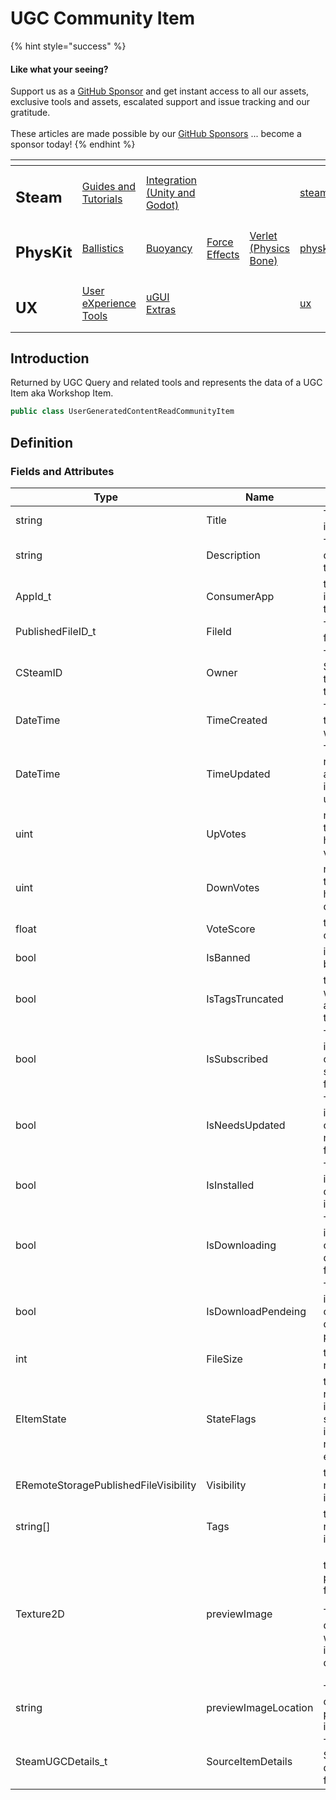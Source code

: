 # UGC Community Item

{% hint style="success" %}
#### Like what your seeing?

Support us as a [GitHub Sponsor](../../../become-a-sponsor/) and get instant access to all our assets, exclusive tools and assets, escalated support and issue tracking and our gratitude.\
\
These articles are made possible by our [GitHub Sponsors](../../../become-a-sponsor/) ... become a sponsor today!
{% endhint %}

<table data-view="cards"><thead><tr><th></th><th></th><th></th><th></th><th></th><th data-hidden data-card-target data-type="content-ref"></th><th data-hidden data-card-cover data-type="files"></th></tr></thead><tbody><tr><td><h2>Steam</h2></td><td><a href="../../../company/steam/">Guides and Tutorials</a></td><td><a href="../">Integration (Unity and Godot)</a></td><td></td><td></td><td><a href="../../../company/steam/">steam</a></td><td><a href="../../../.gitbook/assets/Steamworks Card.png">Steamworks Card.png</a></td></tr><tr><td><h2>PhysKit</h2></td><td><a href="../../physkit/learning/sample-scenes/fantasy-style-ballistic-simulation.md">Ballistics</a></td><td><a href="../../physkit/learning/sample-scenes/1-buoyancy-example.md">Buoyancy</a></td><td><a href="../../physkit/learning/sample-scenes/1-force-effect-fields.md">Force Effects</a></td><td><a href="../../physkit/learning/sample-scenes/2-verlet-spring-skinned-mesh.md">Verlet (Physics Bone)</a></td><td><a href="../../physkit/">physkit</a></td><td><a href="../../../.gitbook/assets/PhysKit Card.png">PhysKit Card.png</a></td></tr><tr><td><h2>UX</h2></td><td><a href="../../ux/learning/core-concepts/">User eXperience Tools</a></td><td><a href="../../ux/learning/ugui-extras/">uGUI Extras</a></td><td></td><td></td><td><a href="../../ux/">ux</a></td><td><a href="../../../.gitbook/assets/Splash Screen (1).png">Splash Screen (1).png</a></td></tr></tbody></table>

## Introduction

Returned by UGC Query and related tools and represents the data of a UGC Item aka Workshop Item.

```csharp
public class UserGeneratedContentReadCommunityItem
```

## Definition

### Fields and Attributes

| Type                                  | Name                 | Notes                                                                                                     |
| ------------------------------------- | -------------------- | --------------------------------------------------------------------------------------------------------- |
| string                                | Title                | The title of the item                                                                                     |
| string                                | Description          | The description of the item                                                                               |
| AppId\_t                              | ConsumerApp          | the app this item is meant to be used by                                                                  |
| PublishedFileID\_t                    | FileId               | The ID of the file                                                                                        |
| CSteamID                              | Owner                | The id of the Steam User that created the file                                                            |
| DateTime                              | TimeCreated          | The date and time this  item was created                                                                  |
| DateTime                              | TimeUpdated          | The most reacent date and time this item was updated                                                      |
| uint                                  | UpVotes              | number of times this item has been up voted                                                               |
| uint                                  | DownVotes            | number of times this item has been down voted                                                             |
| float                                 | VoteScore            | the vote score of this item                                                                               |
| bool                                  | IsBanned             | if the item is banned                                                                                     |
| bool                                  | IsTagsTruncated      | the tag string was to long and has been truncated                                                         |
| bool                                  | IsSubscribed         | True if the item flags contains the subscribed flag                                                       |
| bool                                  | IsNeedsUpdated       | True if the item flags contains the needs update flag                                                     |
| bool                                  | IsInstalled          | True if the item flags contains the installed flag                                                        |
| bool                                  | IsDownloading        | True if the items flags contains the downloading flag                                                     |
| bool                                  | IsDownloadPendeing   | True if the items flags contains the download pending flag                                                |
| int                                   | FileSize             | the size of the related file                                                                              |
| EItemState                            | StateFlags           | the flags related to the item, e.g subscribed, installed, needs update, etc.                              |
| ERemoteStoragePublishedFileVisibility | Visibility           | the visibility mode of the item                                                                           |
| string\[]                             | Tags                 | the tags related to the item                                                                              |
| Texture2D                             | previewImage         | <p>the previewImage found if any.</p><p></p><p>This will be destroyed when this item is deconstructed</p> |
| string                                | previewImageLocation | The location on disk for the preview image                                                                |
| SteamUGCDetails\_t                    | SourceItemDetails    | The native Steamworks details object for this item                                                        |
